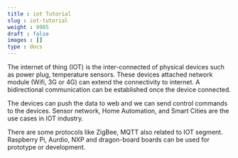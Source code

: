 ```yaml
---
title : iot Tutorial
slug : iot-tutorial
weight : 9985
draft : false
images : []
type : docs
---
```


The internet of thing (IOT) is the inter-connected of physical devices such as power plug, temperature sensors. These devices attached network module (Wifi, 3G or 4G) can extend the connectivity to internet. A bidirectional communication can be established once the device connected.

The devices can push the data to web and we can send control commands to the devices. Sensor network, Home Automation, and Smart Cities are the use cases in IOT industry. 

There are some protocols like ZigBee, MQTT also related to IOT segment. Raspberry Pi, Aurdio, NXP and dragon-board boards can be used for prototype or development. 

